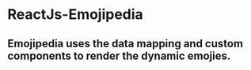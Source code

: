# ReactJs-Emojipedia
## Emojipedia uses the data mapping and custom components to render the dynamic emojies.
